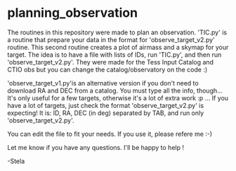 # planning_observation
The routines in this repository were made to plan an observation. 'TIC.py' is a routine that prepare your data in the format for 'observe_target_v2.py' routine. This second routine creates a plot of airmass and a skymap for your target.
The idea is to have a file with lists of IDs, run 'TIC.py', and then run 'observe_target_v2.py'. They were made for the Tess Input Catalog and CTIO obs but you can change the catalog/observatory on the code :)

'observe_target_v1.py'is an alternative version if you don't need to download RA and DEC from a catalog. You must type all the info, though... It's only useful for a few targets, otherwise it's a lot of extra work :p ... If you have a lot of targets, just check the format 'observe_target_v2.py' is expecting! It is: ID, RA, DEC (in deg) separated by TAB, and run only 'observe_target_v2.py'.

You can edit the file to fit your needs. If you use it, please refere me :-) 

Let me know if you have any questions. I'll be happy to help !

-Stela
